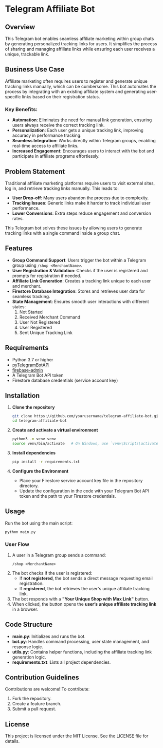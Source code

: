 # Telegram Affiliate Bot

## Overview

This Telegram bot enables seamless affiliate marketing within group chats by generating personalized tracking links for users. It simplifies the process of sharing and managing affiliate links while ensuring each user receives a unique, trackable link.

## Business Use Case

Affiliate marketing often requires users to register and generate unique tracking links manually, which can be cumbersome. This bot automates the process by integrating with an existing affiliate system and generating user-specific links based on their registration status.

### Key Benefits:

- **Automation**: Eliminates the need for manual link generation, ensuring users always receive the correct tracking link.
- **Personalization**: Each user gets a unique tracking link, improving accuracy in performance tracking.
- **Seamless Integration**: Works directly within Telegram groups, enabling real-time access to affiliate links.
- **Increased Engagement**: Encourages users to interact with the bot and participate in affiliate programs effortlessly.

## Problem Statement

Traditional affiliate marketing platforms require users to visit external sites, log in, and retrieve tracking links manually. This leads to:

- **User Drop-off**: Many users abandon the process due to complexity.
- **Tracking Issues**: Generic links make it harder to track individual user performance.
- **Lower Conversions**: Extra steps reduce engagement and conversion rates.

This Telegram bot solves these issues by allowing users to generate tracking links with a single command inside a group chat.

## Features

- **Group Command Support**: Users trigger the bot within a Telegram group using `/shop <MerchantName>`.
- **User Registration & Validation**: Checks if the user is registered and prompts for registration if needed.
- **Affiliate Link Generation**: Creates a tracking link unique to each user and merchant.
- **Firestore Database Integration**: Stores and retrieves user data for seamless tracking.
- **State Management**: Ensures smooth user interactions with different states:
  1. Not Started
  2. Received Merchant Command
  3. User Not Registered
  4. User Registered
  5. Sent Unique Tracking Link

## Requirements

- Python 3.7 or higher
- [pyTelegramBotAPI](https://github.com/eternnoir/pyTelegramBotAPI)
- [firebase-admin](https://firebase.google.com/docs/admin/setup)
- A Telegram Bot API token
- Firestore database credentials (service account key)

## Installation

1. **Clone the repository**

   ```bash
   git clone https://github.com/yourusername/telegram-affiliate-bot.git
   cd telegram-affiliate-bot
   ```

2. **Create and activate a virtual environment**

   ```bash
   python3 -m venv venv
   source venv/bin/activate   # On Windows, use `venv\Scripts\activate`
   ```

3. **Install dependencies**

   ```bash
   pip install -r requirements.txt
   ```

4. **Configure the Environment**

   - Place your Firestore service account key file in the repository directory.
   - Update the configuration in the code with your Telegram Bot API token and the path to your Firestore credentials.

## Usage

Run the bot using the main script:

```bash
python main.py
```

### User Flow

1. A user in a Telegram group sends a command:
   ```
   /shop <MerchantName>
   ```
2. The bot checks if the user is registered:
   - If **not registered**, the bot sends a direct message requesting email registration.
   - If **registered**, the bot retrieves the user's unique affiliate tracking link.
3. The bot responds with a **"Your Unique Shop with Max Link"** button.
4. When clicked, the button opens the **user’s unique affiliate tracking link** in a browser.

## Code Structure

- **main.py**: Initializes and runs the bot.
- **bot.py**: Handles command processing, user state management, and response logic.
- **utils.py**: Contains helper functions, including the affiliate tracking link generation logic.
- **requirements.txt**: Lists all project dependencies.

## Contribution Guidelines

Contributions are welcome! To contribute:

1. Fork the repository.
2. Create a feature branch.
3. Submit a pull request.

## License

This project is licensed under the MIT License. See the [LICENSE](LICENSE) file for details.
